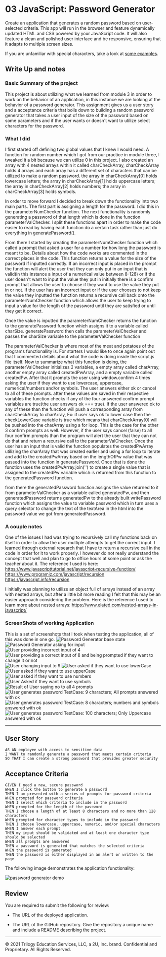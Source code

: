 # 03 JavaScript: Password Generator
Create an application that generates a random password based on user-selected criteria. This app will run in the browser and feature dynamically updated HTML and CSS powered by your JavaScript code. It will also feature a clean and polished user interface and be responsive, ensuring that it adapts to multiple screen sizes.

If you are unfamiliar with special characters, take a look at [some examples](https://www.owasp.org/index.php/Password_special_characters).

## Write Up and notes
### Basic Summary of the project
This project is about utilizing what we learned from module 3 in order to work on the behavior of an application, in this instance we are looking at the behavior of a password generator. This assignment gives us a user story and a acceptance criteria that boils down to building a random password generator that takes a user input of the size of the password based on some parameters and if the user wants or doesn't want to utilize select characters for the password. 
### What I did
I first started off defining two global values that I knew I would need. A function for random number which I got from our practice in module three, I tweaked it a bit because we can utilize 0 in this project. I also created an array with 4 nested arrays within it called charCheckArray, charCheckArray holds 4 arrays and each array has a different set of characters that can be utilized to make a random password. the array in charCheckArray[0] holds lowercase letters; the array in charCheckArray[1] holds uppercase letters; the array in charCheckArray[2] holds numbers; the array in charCheckArray[3] holds symbols.

In order to move forward I decided to break down the functionality into two main parts. The first part is assigning a length for the password. I did this in the parameterNumChecker function. The next functionality is randomly generating a password of that length which is done in the function parameterValChecker. I split these functions apart in order to make the code easier to read by having each function do a certain task rather than just do everything in generatePassword().

From there I started by creating the parameterNumChecker function which called a prompt that asked a user for a number for how long the password is meant to be. Details about how the code works are commented in the correct places in the code. This function returns a value for the size of the password if inputted correctly. If an incorrect input is placed in the prompt the function will alert the user that they can only put in an input that is valid(in this instance a input of a numerical value between 8-128) or if the user doesn't want to input the value they put in initially there is a confirm prompt that allows the user to choose if they want to use the value they put in or not. If the user has an incorrect input or if the user chooses to not keep the value they inputted the function returns a recursive call back onto the parameterNumChecker function which allows the user to keep trying to input a value for the length of the password until they are satisfied or until they get it correct.

Once the value is inputted the parameterNumChecker returns the function to the generatePassword function which assigns it to a variable called charSize. generatePassword then calls the parameterValChecker and passes the charSize variable to the parameterValChecker function

The parameterValChecker is where most of the meat and potatoes of the programs functionallity is. For starters I would like to once again point out that I commented details about what the code is doing inside the script.js file itself. Now to summarize what this function is doing, the parameterValChecker initializes 3 variables, a empty array called charArray, another empty array called createdPwArray, and a empty variable called createdPw. After that it prompts the user using window.confirm 4 times asking the user if they want to use lowercase, uppercase, numerical/numbers and/or symbols. The user answers either ok or cancel to all of these prompts. after these values are saved in their respective variables the function checks if any of the four answered confirm prompt variables are true(the user answers ok === true). If the user answered ok to any of these than the function will push a corresponding array from charCheckArray to charArray, Ex: if user says ok to lower case then the checkLowerCase variable is true which means that charCheckArray[0] will be pushed into the charArray using a for loop. This is the case for the other 3 confirm prompts as well. However, if the user says cancel (false) to all four confirm prompts than the program will alert the user that they can not do that and return a recursive call to the parameterValChecker. Once the user has an input that is valid the function populates the createdPwArray utilizing the charArray that was created earlier and using a for loop to iterate and add to the createdPwArray based on the lengthOfPw value that was passed into the function in generatePassword. Once that is done the function uses the createdPwArray.join('') to create a single value that is assigned to the createdPw variable which is returned from this function to the generatedPassword function.

from there the generatedPassword function assigns the value returned to it from parameterValChecker as a variable called generatedPw, and then generatedPassword returns generatedPw to the already built writePassword function which assigns the value to variable password which in turn uses a query selector to change the text of the textArea in the html into the password value we got from generatedPassword.

### A couple notes
One of the issues I had was trying to recursively call my functions back on itself in order to allow the user multiple attempts to get the correct input. I learned through external research that I have to return a recursive call in the code in order for it to work properly. I however do not really understand the concept that well and plan to go to office hours at some point or ask the teacher about it. 
The reference I used is here: 
https://www.javascripttutorial.net/javascript-recursive-function/
https://www.programiz.com/javascript/recursion
https://javascript.info/recursion

I initially was planning to utilize an object full of arrays instead of an array with nested arrays, but after a little bit more reading I felt that this may be an easier approach considering the problem. Here is the reference I used to learn more about nested arrays:
https://www.elated.com/nested-arrays-in-javascript/

### ScreenShots of working Application
This is a set of screenshots that I took when testing the application, all of this was done in one go.
![Password Generator base state](./assets/img/markdownScreenShots/project1.JPG)
![Password Generator asking for input](./assets/img/markdownScreenShots/project2.JPG)
![User providing incorrect input of 4](./assets/img/markdownScreenShots/project3.JPG)
![User providing a correct input of 8 and being prompted if they want to change it or not](./assets/img/markdownScreenShots/project4.JPG)
![User changing input to 9](./assets/img/markdownScreenShots/project5.JPG)
![User asked if they want to use lowerCase](./assets/img/markdownScreenShots/project6.JPG)
![User asked if they want to use upperCase](./assets/img/markdownScreenShots/project7.JPG)
![User asked if they want to use numbers](./assets/img/markdownScreenShots/project8.JPG)
![User Asked if they want to use symbols](./assets/img/markdownScreenShots/project9.JPG)
![Result of User saying no to all 4 prompts](./assets/img/markdownScreenShots/project10.JPG)
![User generates password TestCase: 9 characters; All prompts answered with ok](./assets/img/markdownScreenShots/project11.JPG)
![User generates password TestCase: 8 characters; numbers and symbols answered with ok](./assets/img/markdownScreenShots/project12.JPG)
![User generates password TestCase: 100 characters; Only Uppercase answered with ok](./assets/img/markdownScreenShots/project13.JPG)

--------------------------------------------------------------------------------------------------------------------
## User Story

```
AS AN employee with access to sensitive data
I WANT to randomly generate a password that meets certain criteria
SO THAT I can create a strong password that provides greater security
```

## Acceptance Criteria

```
GIVEN I need a new, secure password
WHEN I click the button to generate a password
THEN I am presented with a series of prompts for password criteria
WHEN prompted for password criteria
THEN I select which criteria to include in the password
WHEN prompted for the length of the password
THEN I choose a length of at least 8 characters and no more than 128 characters
WHEN prompted for character types to include in the password
THEN I choose lowercase, uppercase, numeric, and/or special characters
WHEN I answer each prompt
THEN my input should be validated and at least one character type should be selected
WHEN all prompts are answered
THEN a password is generated that matches the selected criteria
WHEN the password is generated
THEN the password is either displayed in an alert or written to the page
```

The following image demonstrates the application functionality:

![password generator demo](./assets/img/markdownScreenShots/03-javascript-homework-demo.png)

## Review

You are required to submit the following for review:

* The URL of the deployed application.

* The URL of the GitHub repository. Give the repository a unique name and include a README describing the project.

- - -
© 2021 Trilogy Education Services, LLC, a 2U, Inc. brand. Confidential and Proprietary. All Rights Reserved.

